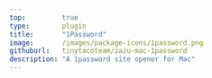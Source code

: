 ```yaml
---
top:         true
type:        plugin
title:       "1Password"
image:       /images/package-icons/1password.png
githuburl:   tinytacoteam/zazu-mac-1password
description: "A 1password site opener for Mac"
---
```

